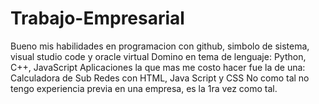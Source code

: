 # Trabajo-Empresarial
Bueno mis habilidades en programacion con github, simbolo de sistema, visual studio code y oracle virtual
Domino en tema de lenguaje: Python, C++, JavaScript
Aplicaciones la que mas me costo hacer fue la de una: Calculadora de Sub Redes con HTML, Java Script y CSS
No como tal no tengo experiencia previa en una empresa, es la 1ra vez como tal.
